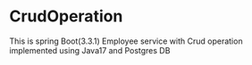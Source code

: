 # CrudOperation
This is spring Boot(3.3.1) Employee service with Crud operation implemented using Java17 and Postgres DB 

